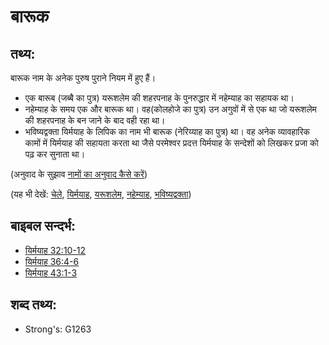 # बारूक #

## तथ्य: ##

बारूक नाम के अनेक पुरुष पुराने नियम में हुए हैं।

* एक बारूब (जब्बै का पुत्र) यरूशलेम की शहरपनाह के पुनरुद्धार में नहेम्याह का सहायक था। 
* नहेम्याह के समय एक और बारूक था। वह(कोलहोजे का पुत्र) उन अगुवों में से एक था जो यरूशलेम की शहरपनाह के बन जाने के बाद वही रहा था।
* भविष्यद्वक्ता यिर्मयाह के लिपिक का नाम भी बारूक (नेरिय्याह का पुत्र) था। वह अनेक व्यावहारिक कामों में यिर्मयाह की सहायता करता था जैसे परमेश्वर प्रदत्त यिर्मयाह के सन्देशों को लिखकर प्रजा को पढ़ कर सुनाता था।

(अनुवाद के सुझाव [नामों का अनुवाद कैसे करें](rc://hi/ta/man/translate/translate-names))

(यह भी देखें: [चेले](../kt/disciple.md), [यिर्मयाह](../names/jeremiah.md), [यरूशलेम](../names/jerusalem.md), [नहेम्याह](../names/nehemiah.md), [भविष्यद्वक्ता](../kt/prophet.md))

## बाइबल सन्दर्भ: ##

* [यिर्मयाह 32:10-12](rc://hi/tn/help/jer/32/10)
* [यिर्मयाह 36:4-6](rc://hi/tn/help/jer/36/04)
* [यिर्मयाह 43:1-3](rc://hi/tn/help/jer/43/01)

## शब्द तथ्य: ##

* Strong's: G1263
